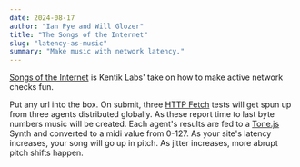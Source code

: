 ```yaml
---
date: 2024-08-17
author: "Ian Pye and Will Glozer"
title: "The Songs of the Internet"
slug: "latency-as-music"
summary: "Make music with network latency."
---
```


[Songs of the Internet](https://songs-of-the-internet.kentiklabs.workers.dev/) is Kentik Labs' take on how to make active network checks fun.

Put any url into the box.
On submit, three [HTTP Fetch](https://kb.kentik.com/v4/Ma00.htm) tests will get spun up from three agents distributed globally.
As these report time to last byte numbers music will be created.
Each agent's results are fed to a [Tone.js](https://tonejs.github.io/) Synth and converted to a midi value from 0-127.
As your site's latency increases, your song will go up in pitch.
As jitter increases, more abrupt pitch shifts happen.